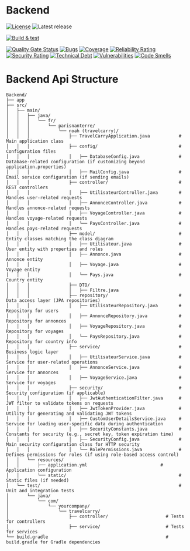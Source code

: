 # Backend
[![License](https://img.shields.io/badge/license-Apache%202.0-blue.svg)](LICENSE.txt)
![Latest release](https://img.shields.io/github/v/release/Devops-noah/Backend)

[![Build & test](https://github.com/Devops-noah/Backend/actions/workflows/gradle-build.yml/badge.svg?branch=main)](https://github.com/Devops-noah/Backend/actions/workflows/gradle-build.yml)

[![Quality Gate Status](https://sonarcloud.io/api/project_badges/measure?project=Devops-noah_Backend&metric=alert_status)](https://sonarcloud.io/summary/new_code?id=Devops-noah_Backend)
[![Bugs](https://sonarcloud.io/api/project_badges/measure?project=Devops-noah_Backend&metric=bugs)](https://sonarcloud.io/summary/new_code?id=Devops-noah_Backend)
[![Coverage](https://sonarcloud.io/api/project_badges/measure?project=Devops-noah_Backend&metric=coverage)](https://sonarcloud.io/summary/new_code?id=Devops-noah_Backend)
[![Reliability Rating](https://sonarcloud.io/api/project_badges/measure?project=Devops-noah_Backend&metric=reliability_rating)](https://sonarcloud.io/summary/new_code?id=Devops-noah_Backend)
[![Security Rating](https://sonarcloud.io/api/project_badges/measure?project=Devops-noah_Backend&metric=security_rating)](https://sonarcloud.io/summary/new_code?id=Devops-noah_Backend)
[![Technical Debt](https://sonarcloud.io/api/project_badges/measure?project=Devops-noah_Backend&metric=sqale_index)](https://sonarcloud.io/summary/new_code?id=Devops-noah_Backend)
[![Vulnerabilities](https://sonarcloud.io/api/project_badges/measure?project=Devops-noah_Backend&metric=vulnerabilities)](https://sonarcloud.io/summary/new_code?id=Devops-noah_Backend)
[![Code Smells](https://sonarcloud.io/api/project_badges/measure?project=Devops-noah_Backend&metric=code_smells)](https://sonarcloud.io/summary/new_code?id=Devops-noah_Backend)

# Backend Api Structure

```
Backend/
├── app
├── src/
│   ├── main/
│   │   ├── java/
│   │   │   └── fr/
│   │   │       └── parisnanterre/
│   │   │           └── noah (travelcarry)/
│   │   │               ├── TravelCarryApplication.java           # Main application class
│   │   │               ├── config/                               # Configuration files
│   │   │               │   ├── DatabaseConfig.java               # Database-related configuration (if customizing beyond application.properties)
│   │   │               │   ├── MailConfig.java                   # Email service configuration (if sending emails)
│   │   │               ├── controller/                           # REST controllers
│   │   │               │   ├── UtilisateurController.java        # Handles user-related requests
│   │   │               │   ├── AnnonceController.java            # Handles annonce-related requests
│   │   │               │   ├── VoyageController.java             # Handles voyage-related requests
│   │   │               │   └── PaysController.java               # Handles pays-related requests
│   │   │               ├── model/                                # Entity classes matching the class diagram
│   │   │               │   ├── Utilisateur.java                  # User entity with properties and roles
│   │   │               │   ├── Annonce.java                      # Annonce entity
│   │   │               │   ├── Voyage.java                       # Voyage entity
│   │   │               │   └── Pays.java                         # Country entity
│   │   │               ├── DTO/  
│   │   │               │   ├── Filtre.java                                                     
│   │   │               ├── repository/                           # Data access layer (JPA repositories)
│   │   │               │   ├── UtilisateurRepository.java        # Repository for users
│   │   │               │   ├── AnnonceRepository.java            # Repository for annonces
│   │   │               │   ├── VoyageRepository.java             # Repository for voyages
│   │   │               │   └── PaysRepository.java               # Repository for country info
│   │   │               ├── service/                              # Business logic layer
│   │   │               │   ├── UtilisateurService.java           # Service for user-related operations
│   │   │               │   ├── AnnonceService.java               # Service for annonces
│   │   │               │   ├── VoyageService.java                # Service for voyages
│   │   │               ├── security/                             # Security configuration (if applicable)
│   │   │               │   ├── JwtAuthenticationFilter.java      # JWT filter to validate tokens on requests
│   │   │               │   ├── JwtTokenProvider.java             # Utility for generating and validating JWT tokens
│   │   │               │   ├── CustomUserDetailsService.java     # Service for loading user-specific data during authentication
│   │   │               │   ├── SecurityConstants.java            # Constants for security (e.g., secret key, token expiration time)
│   │   │               │   ├── SecurityConfig.java               # Main security configuration class for HTTP security
│   │   │               │   └── RolePermissions.java              # Defines permissions for roles (if using role-based access control)
│   │   └── resources/
│   │       ├── application.yml                            # Application configuration
│   │       └── static/                                           # Static files (if needed)
│   └── test/                                                     # Unit and integration tests
│       └── java/
│           └── com/
│               └── yourcompany/
│                   └── travelcarry/
│                       ├── controller/                      # Tests for controllers
│                       ├── service/                         # Tests for services
└── build.gradle                                             # build.gradle for Gradle dependencies

```

